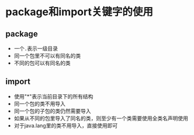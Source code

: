 # package和import关键字的使用

## package

- 一个`.`表示一级目录
- 同一个包里不可以有同名的类
- 不同的包可以有同名的类

## import

- 使用"*"表示当前目录下的所有结构
- 同一个包的类不用导入
- 同一个包的子包的类仍然需要导入
- 如果从不同的包里导入了同名的类，则至少有一个类需要使用全类名声明使用
- 对于java.lang里的类不用导入，直接使用即可